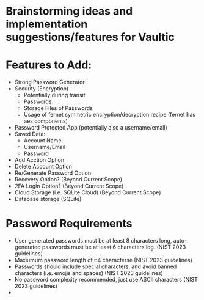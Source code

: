 # Brainstorming ideas and implementation suggestions/features for Vaultic

# Features to Add:
- Strong Password Generator
- Security (Encryption)
    - Potentially during transit
    - Passwords
    - Storage Files of Passwords
    - Usage of fernet symmetric encryption/decryption recipe (fernet has aes components)
- Password Protected App (potentially also a username/email)
- Saved Data:
    - Account Name
    - Username/Email
    - Password
- Add Acction Option
- Delete Account Option
- Re/Generate Password Option
- Recovery Option? (Beyond Current Scope)
- 2FA Login Option? (Beyond Current Scope)
- Cloud Storage (i.e. SQLite Cloud) (Beyond Current Scope)
- Database storage (SQLite)

# Password Requirements
- User generated passwords must be at least 8 characters long, auto-generated passwords must be at least 6 characters log. (NIST 2023 guidelines)
- Maxiumum password length of 64 characterse (NIST 2023 guidelines)
- Passwords should include special characters, and avoid banned characters (i.e. emojis and spaces) (NIST 2023 guidelines)
- No password complexity recommended, just use ASCII characters (NIST 2023 guidelines)
- 